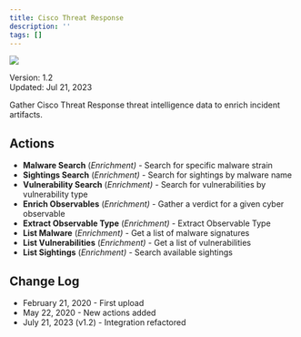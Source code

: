 ```yaml
---
title: Cisco Threat Response
description: ''
tags: []
---
```


![](/img/platform-services/automation-service/app-central/logos/cisco-threat-response.png)

Version: 1.2  
Updated: Jul 21, 2023

Gather Cisco Threat Response threat intelligence data to enrich incident artifacts.

## Actions

* **Malware Search** (*Enrichment) -* Search for specific malware strain
* **Sightings Search** (*Enrichment) -* Search for sightings by malware name
* **Vulnerability Search** (*Enrichment) -* Search for vulnerabilities by vulnerability type
* **Enrich Observables** (*Enrichment) -* Gather a verdict for a given cyber observable
* **Extract Observable Type** (*Enrichment) -* Extract Observable Type
* **List Malware** (*Enrichment) -* Get a list of malware signatures
* **List Vulnerabilities** (*Enrichment) -* Get a list of vulnerabilities
* **List Sightings** (*Enrichment) -* Search available sightings

## Change Log

* February 21, 2020 - First upload
* May 22, 2020 - New actions added
* July 21, 2023 (v1.2) - Integration refactored
